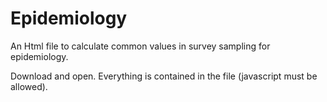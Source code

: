 # Epidemiology

An Html file to calculate common values in survey sampling for epidemiology.

Download and open. Everything is contained in the file (javascript must be allowed).


